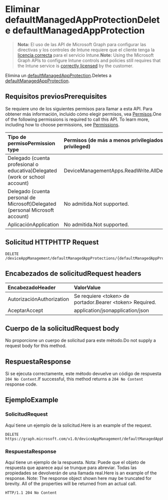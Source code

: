 # <a name="delete-defaultmanagedappprotection"></a><span data-ttu-id="91fec-101">Eliminar defaultManagedAppProtection</span><span class="sxs-lookup"><span data-stu-id="91fec-101">Delete defaultManagedAppProtection</span></span>

> <span data-ttu-id="91fec-102">**Nota:** El uso de las API de Microsoft Graph para configurar las directivas y los controles de Intune requiere que el cliente tenga la [licencia correcta](https://go.microsoft.com/fwlink/?linkid=839381) para el servicio Intune.</span><span class="sxs-lookup"><span data-stu-id="91fec-102">**Note:** Using the Microsoft Graph APIs to configure Intune controls and policies still requires that the Intune service is [correctly licensed](https://go.microsoft.com/fwlink/?linkid=839381) by the customer.</span></span>

<span data-ttu-id="91fec-103">Elimina un [defaultManagedAppProtection](../resources/intune_mam_defaultmanagedappprotection.md).</span><span class="sxs-lookup"><span data-stu-id="91fec-103">Deletes a [defaultManagedAppProtection](../resources/intune_mam_defaultmanagedappprotection.md).</span></span>
## <a name="prerequisites"></a><span data-ttu-id="91fec-104">Requisitos previos</span><span class="sxs-lookup"><span data-stu-id="91fec-104">Prerequisites</span></span>
<span data-ttu-id="91fec-p101">Se requiere uno de los siguientes permisos para llamar a esta API. Para obtener más información, incluido cómo elegir permisos, vea [Permisos](../../../concepts/permissions_reference.md).</span><span class="sxs-lookup"><span data-stu-id="91fec-p101">One of the following permissions is required to call this API. To learn more, including how to choose permissions, see [Permissions](../../../concepts/permissions_reference.md).</span></span>

|<span data-ttu-id="91fec-107">Tipo de permiso</span><span class="sxs-lookup"><span data-stu-id="91fec-107">Permission type</span></span>|<span data-ttu-id="91fec-108">Permisos (de más a menos privilegiados)</span><span class="sxs-lookup"><span data-stu-id="91fec-108">Permissions (from most to least privileged)</span></span>|
|:---|:---|
|<span data-ttu-id="91fec-109">Delegado (cuenta profesional o educativa)</span><span class="sxs-lookup"><span data-stu-id="91fec-109">Delegated (work or school account)</span></span>|<span data-ttu-id="91fec-110">DeviceManagementApps.ReadWrite.All</span><span class="sxs-lookup"><span data-stu-id="91fec-110">DeviceManagementApps.ReadWrite.All</span></span>|
|<span data-ttu-id="91fec-111">Delegado (cuenta personal de Microsoft)</span><span class="sxs-lookup"><span data-stu-id="91fec-111">Delegated (personal Microsoft account)</span></span>|<span data-ttu-id="91fec-112">No admitida.</span><span class="sxs-lookup"><span data-stu-id="91fec-112">Not supported.</span></span>|
|<span data-ttu-id="91fec-113">Aplicación</span><span class="sxs-lookup"><span data-stu-id="91fec-113">Application</span></span>|<span data-ttu-id="91fec-114">No admitida.</span><span class="sxs-lookup"><span data-stu-id="91fec-114">Not supported.</span></span>|

## <a name="http-request"></a><span data-ttu-id="91fec-115">Solicitud HTTP</span><span class="sxs-lookup"><span data-stu-id="91fec-115">HTTP Request</span></span>
<!-- {
  "blockType": "ignored"
}
-->
``` http
DELETE /deviceAppManagement/defaultManagedAppProtections/{defaultManagedAppProtectionId}
```

## <a name="request-headers"></a><span data-ttu-id="91fec-116">Encabezados de solicitud</span><span class="sxs-lookup"><span data-stu-id="91fec-116">Request headers</span></span>
|<span data-ttu-id="91fec-117">Encabezado</span><span class="sxs-lookup"><span data-stu-id="91fec-117">Header</span></span>|<span data-ttu-id="91fec-118">Valor</span><span class="sxs-lookup"><span data-stu-id="91fec-118">Value</span></span>|
|:---|:---|
|<span data-ttu-id="91fec-119">Autorización</span><span class="sxs-lookup"><span data-stu-id="91fec-119">Authorization</span></span>|<span data-ttu-id="91fec-120">Se requiere &lt;token&gt; de portador.</span><span class="sxs-lookup"><span data-stu-id="91fec-120">Bearer &lt;token&gt; Required.</span></span>|
|<span data-ttu-id="91fec-121">Aceptar</span><span class="sxs-lookup"><span data-stu-id="91fec-121">Accept</span></span>|<span data-ttu-id="91fec-122">application/json</span><span class="sxs-lookup"><span data-stu-id="91fec-122">application/json</span></span>|

## <a name="request-body"></a><span data-ttu-id="91fec-123">Cuerpo de la solicitud</span><span class="sxs-lookup"><span data-stu-id="91fec-123">Request body</span></span>
<span data-ttu-id="91fec-124">No proporcione un cuerpo de solicitud para este método.</span><span class="sxs-lookup"><span data-stu-id="91fec-124">Do not supply a request body for this method.</span></span>

## <a name="response"></a><span data-ttu-id="91fec-125">Respuesta</span><span class="sxs-lookup"><span data-stu-id="91fec-125">Response</span></span>
<span data-ttu-id="91fec-126">Si se ejecuta correctamente, este método devuelve un código de respuesta `204 No Content`.</span><span class="sxs-lookup"><span data-stu-id="91fec-126">If successful, this method returns a `204 No Content` response code.</span></span>

## <a name="example"></a><span data-ttu-id="91fec-127">Ejemplo</span><span class="sxs-lookup"><span data-stu-id="91fec-127">Example</span></span>
### <a name="request"></a><span data-ttu-id="91fec-128">Solicitud</span><span class="sxs-lookup"><span data-stu-id="91fec-128">Request</span></span>
<span data-ttu-id="91fec-129">Aquí tiene un ejemplo de la solicitud.</span><span class="sxs-lookup"><span data-stu-id="91fec-129">Here is an example of the request.</span></span>
``` http
DELETE https://graph.microsoft.com/v1.0/deviceAppManagement/defaultManagedAppProtections/{defaultManagedAppProtectionId}
```

### <a name="response"></a><span data-ttu-id="91fec-130">Respuesta</span><span class="sxs-lookup"><span data-stu-id="91fec-130">Response</span></span>
<span data-ttu-id="91fec-p102">Aquí tiene un ejemplo de la respuesta. Nota: Puede que el objeto de respuesta que aparece aquí se trunque para abreviar. Todas las propiedades se devolverán de una llamada real.</span><span class="sxs-lookup"><span data-stu-id="91fec-p102">Here is an example of the response. Note: The response object shown here may be truncated for brevity. All of the properties will be returned from an actual call.</span></span>
``` http
HTTP/1.1 204 No Content
```



